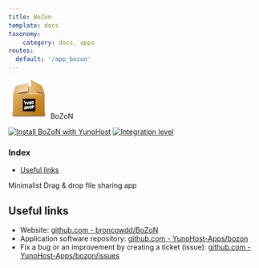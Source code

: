 ```yaml
---
title: BoZon
template: docs
taxonomy:
    category: docs, apps
routes:
  default: '/app_bozon'
---
```


<img src="/images/yunohost_package.png" height="80px" alt="Package"> BoZoN

[![Install BoZoN with YunoHost](https://install-app.yunohost.org/install-with-yunohost.png)](https://install-app.yunohost.org/?app=bozon) [![Integration level](https://dash.yunohost.org/integration/bozon.svg)](https://ci-apps.yunohost.org/jenkins/job/bozon%20%28Community%29/lastBuild/consoleFull)

### Index

- [Useful links](#useful-links)

Minimalist Drag & drop file sharing app

## Useful links

+ Website: [github.com - broncowdd/BoZoN](https://github.com/broncowdd/BoZoN)
+ Application software repository: [github.com - YunoHost-Apps/bozon](https://github.com/YunoHost-Apps/bozon_ynh)
+ Fix a bug or an improvement by creating a ticket (issue): [github.com - YunoHost-Apps/bozon/issues](https://github.com/YunoHost-Apps/bozon_ynh/issues)
